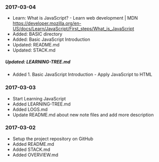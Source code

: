 ### 2017-03-04
- Learn: What is JavaScript? - Learn web development | MDN
https://developer.mozilla.org/en-US/docs/Learn/JavaScript/First_steps/What_is_JavaScript
- Added: BASIC directory
- Added: Basic JavaScript Introduction
- Updated: README.md
- Updated: STACK.md

##### Updated: LEARNING-TREE.md
- Added 1. Basic JavaScript Introduction - Apply JavaScript to HTML

### 2017-03-03
- Start Learning JavaScript
- Added LEARNING-TREE.md
- Added LOGS.md
- Update README.md about new note files and add more description

### 2017-03-02
- Setup the project repository on GitHub
- Added README.md
- Added STACK.md
- Added OVERVIEW.md